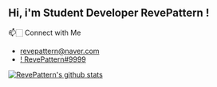 ## Hi, i'm Student Developer RevePattern !

📫🏻 Connect with Me
- [revepattern@naver.com](mailto:revepattern@naver.com)
- [! RevePattern#9999](https://discord.com)

[![RevePattern's github stats](https://github-readme-stats.vercel.app/api?username=RevePattern&show_icons=true&hide_border=true&count_private=true)](https://github.com/RevePattern)
